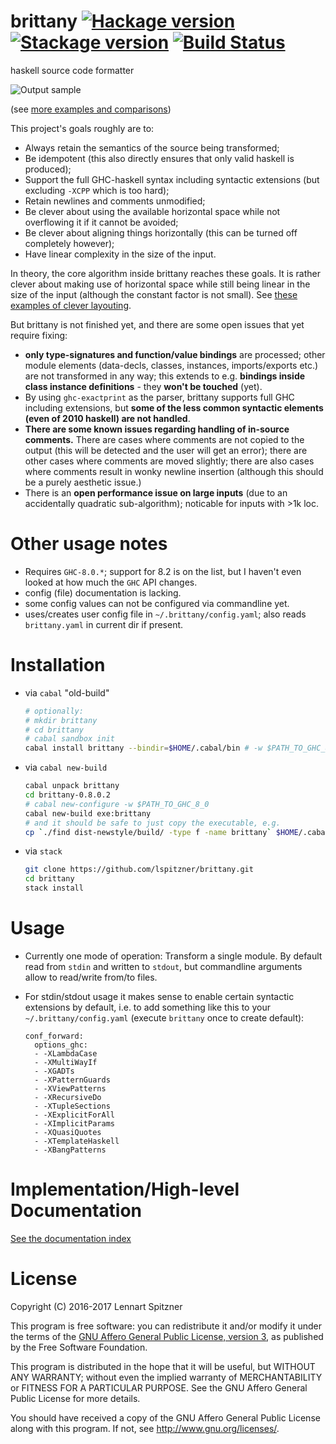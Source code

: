 # brittany [![Hackage version](https://img.shields.io/hackage/v/brittany.svg?label=Hackage)](https://hackage.haskell.org/package/brittany) [![Stackage version](https://www.stackage.org/package/brittany/badge/lts?label=Stackage)](https://www.stackage.org/package/brittany) [![Build Status](https://secure.travis-ci.org/lspitzner/brittany.svg?branch=master)](http://travis-ci.org/lspitzner/brittany) 
haskell source code formatter

![Output sample](https://github.com/lspitzner/brittany/raw/master/brittany-sample.gif)

(see [more examples and comparisons](/doc/showcases))

This project's goals roughly are to:

- Always retain the semantics of the source being transformed;
- Be idempotent (this also directly ensures that only valid haskell is
  produced);
- Support the full GHC-haskell syntax including syntactic extensions
  (but excluding `-XCPP` which is too hard);
- Retain newlines and comments unmodified;
- Be clever about using the available horizontal space while not overflowing
  it if it cannot be avoided;
- Be clever about aligning things horizontally (this can be turned off
  completely however);
- Have linear complexity in the size of the input.

In theory, the core algorithm inside brittany reaches these goals. It is rather
clever about making use of horizontal space while still being linear in the
size of the input (although the constant factor is not small). See
[these examples of clever layouting](/doc/showcases/Layout_Interactions.md).

But brittany is not finished yet, and there are some open issues that yet
require fixing:

- **only type-signatures and function/value bindings** are processed;
  other module elements (data-decls, classes, instances, imports/exports etc.)
  are not transformed in any way; this extends to e.g. **bindings inside class
  instance definitions** - they **won't be touched** (yet).
- By using `ghc-exactprint` as the parser, brittany supports full GHC 
  including extensions, but **some of the less common syntactic elements
  (even of 2010 haskell) are not handled**.
- **There are some known issues regarding handling of in-source comments.**
  There are cases where comments are not copied to the output (this will
  be detected and the user will get an error); there are other cases where
  comments are moved slightly; there are also cases where comments result in
  wonky newline insertion (although this should be a purely aesthetic issue.)
- There is an **open performance issue on large inputs** (due to an
  accidentally quadratic sub-algorithm); noticable for inputs with >1k loc.

# Other usage notes

- Requires `GHC-8.0.*`; support for 8.2 is on the list, but I haven't even
  looked at how much the `GHC` API changes.
- config (file) documentation is lacking.
- some config values can not be configured via commandline yet.
- uses/creates user config file in `~/.brittany/config.yaml`;
  also reads `brittany.yaml` in current dir if present.

# Installation

- via `cabal` "old-build"

    ~~~~.sh
    # optionally:
    # mkdir brittany
    # cd brittany
    # cabal sandbox init
    cabal install brittany --bindir=$HOME/.cabal/bin # -w $PATH_TO_GHC_8_0
    ~~~~

- via `cabal new-build`

    ~~~~.sh
    cabal unpack brittany
    cd brittany-0.8.0.2
    # cabal new-configure -w $PATH_TO_GHC_8_0
    cabal new-build exe:brittany
    # and it should be safe to just copy the executable, e.g.
    cp `./find dist-newstyle/build/ -type f -name brittany` $HOME/.cabal/bin/
    ~~~~

- via `stack`

    ~~~~.sh
    git clone https://github.com/lspitzner/brittany.git
    cd brittany
    stack install
    ~~~~


# Usage

- Currently one mode of operation: Transform a single module. By default read
  from `stdin` and written to `stdout`, but commandline arguments allow to
  read/write from/to files.
- For stdin/stdout usage it makes sense to enable certain syntactic extensions
  by default, i.e. to add something like this to your
  `~/.brittany/config.yaml` (execute `brittany` once to create default):

    ~~~~
    conf_forward:
      options_ghc:
      - -XLambdaCase
      - -XMultiWayIf
      - -XGADTs
      - -XPatternGuards
      - -XViewPatterns
      - -XRecursiveDo
      - -XTupleSections
      - -XExplicitForAll
      - -XImplicitParams
      - -XQuasiQuotes
      - -XTemplateHaskell
      - -XBangPatterns
    ~~~~

# Implementation/High-level Documentation

[See the documentation index](doc/implementation/index.md)

# License

Copyright (C) 2016-2017 Lennart Spitzner

This program is free software: you can redistribute it and/or modify
it under the terms of the
[GNU Affero General Public License, version 3](http://www.gnu.org/licenses/agpl-3.0.html),
as published by the Free Software Foundation.

This program is distributed in the hope that it will be useful,
but WITHOUT ANY WARRANTY; without even the implied warranty of
MERCHANTABILITY or FITNESS FOR A PARTICULAR PURPOSE.  See the
GNU Affero General Public License for more details.

You should have received a copy of the GNU Affero General Public License
along with this program.  If not, see <http://www.gnu.org/licenses/>.
